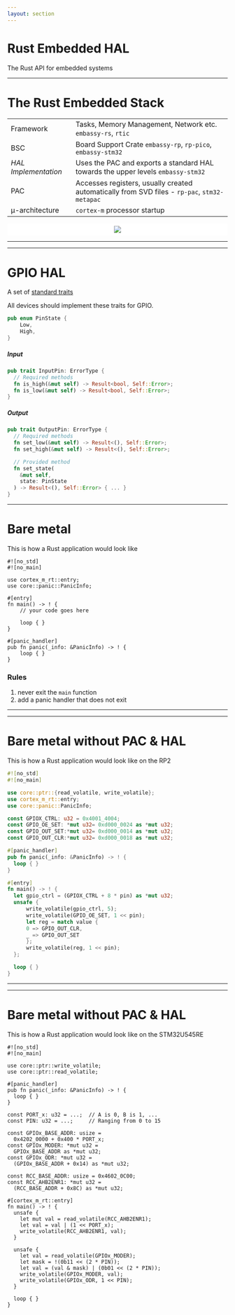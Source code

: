 ```yaml
---
layout: section
---
```

# Rust Embedded HAL
The Rust API for embedded systems

---

# The Rust Embedded Stack

<div grid="~ cols-2 gap-4">
<div>

| | |
|-|-|
| Framework | Tasks, Memory Management, Network etc. `embassy-rs`, `rtic` |
| BSC | Board Support Crate `embassy-rp`, `rp-pico`, `embassy-stm32` |
| *HAL Implementation* | Uses the PAC and exports a standard HAL towards the upper levels `embassy-stm32` |
| PAC | Accesses registers, usually created automatically from SVD files - `rp-pac`, `stm32-metapac` |
| μ-architecture | `cortex-m` processor startup |


</div>

<div align="center" style="background: white; padding: 5px;">
    <img src="./rust_embedded_stack.svg" class="w-120 rounded">
</div>

</div>

---
---
# GPIO HAL
A set of [standard traits](https://docs.rs/embedded-hal/latest/embedded_hal/)

All devices should implement these traits for GPIO.

```rust
pub enum PinState {
    Low,
    High,
}
```

<div grid="~ cols-2 gap-2">

<div>

##### Input

```rust {*}{lines:false}
pub trait InputPin: ErrorType {
  // Required methods
  fn is_high(&mut self) -> Result<bool, Self::Error>;
  fn is_low(&mut self) -> Result<bool, Self::Error>;
}
```

</div>

<div>

##### Output

```rust {*}{lines:false}
pub trait OutputPin: ErrorType {
  // Required methods
  fn set_low(&mut self) -> Result<(), Self::Error>;
  fn set_high(&mut self) -> Result<(), Self::Error>;

  // Provided method
  fn set_state(
    &mut self,
    state: PinState
  ) -> Result<(), Self::Error> { ... }
}
```
</div>

</div>


---

# Bare metal

<!-- ToDoDanut: pp ca de aici doar mici modificari like use-ul de mai jos? -->

This is how a Rust application would look like

<div grid="~ cols-2 gap-4">

```rust{none|1|2|4,5|7|8,12|11|14-17|all}
#![no_std]
#![no_main]

use cortex_m_rt::entry;
use core::panic::PanicInfo;

#[entry]
fn main() -> ! {
    // your code goes here

    loop { }
}

#[panic_handler]
pub fn panic(_info: &PanicInfo) -> ! {
    loop { }
}
```

<div>

### Rules
1. never exit the `main` function
2. add a panic handler that does not exit

</div>

</div>

---
---
# Bare metal without PAC & HAL
This is how a Rust application would look like on the RP2

<div grid="~ cols-2 gap-2">

```rust {all}
#![no_std]
#![no_main]

use core::ptr::{read_volatile, write_volatile};
use cortex_m_rt::entry;
use core::panic::PanicInfo;

const GPIOX_CTRL: u32 = 0x4001_4004;
const GPIO_OE_SET: *mut u32= 0xd000_0024 as *mut u32;
const GPIO_OUT_SET:*mut u32= 0xd000_0014 as *mut u32;
const GPIO_OUT_CLR:*mut u32= 0xd000_0018 as *mut u32;

#[panic_handler]
pub fn panic(_info: &PanicInfo) -> ! {
  loop { }
}
```

```rust {all}{startLine:18}
#[entry]
fn main() -> ! {
  let gpio_ctrl = (GPIOX_CTRL + 8 * pin) as *mut u32;
  unsafe {
      write_volatile(gpio_ctrl, 5);
      write_volatile(GPIO_OE_SET, 1 << pin);
      let reg = match value {
      0 => GPIO_OUT_CLR,
      _ => GPIO_OUT_SET
      };
      write_volatile(reg, 1 << pin);
  };

  loop { }
}
```

</div>


---
---
# Bare metal without PAC & HAL
This is how a Rust application would look like on the STM32U545RE

<div grid="~ cols-2 gap-2">

```rust{all}
#![no_std]
#![no_main]

use core::ptr::write_volatile;
use core::ptr::read_volatile;

#[panic_handler]
pub fn panic(_info: &PanicInfo) -> ! {
  loop { }
}

const PORT_x: u32 = ...;  // A is 0, B is 1, ...
const PIN: u32 = ...;     // Ranging from 0 to 15

const GPIOx_BASE_ADDR: usize =
  0x4202_0000 + 0x400 * PORT_x;
const GPIOx_MODER: *mut u32 =
  GPIOx_BASE_ADDR as *mut u32;
const GPIOx_ODR: *mut u32 =
  (GPIOx_BASE_ADDR + 0x14) as *mut u32;
```

```rust{all}{startLine:21}
const RCC_BASE_ADDR: usize = 0x4602_0C00;
const RCC_AHB2ENR1: *mut u32 =
  (RCC_BASE_ADDR + 0x8C) as *mut u32;

#[cortex_m_rt::entry]
fn main() -> ! {
  unsafe {
    let mut val = read_volatile(RCC_AHB2ENR1);
    let val = val | (1 << PORT_x);
    write_volatile(RCC_AHB2ENR1, val);
  }

  unsafe {
    let val = read_volatile(GPIOx_MODER);
    let mask = !(0b11 << (2 * PIN));
    let val = (val & mask) | (0b01 << (2 * PIN));
    write_volatile(GPIOx_MODER, val);
    write_volatile(GPIOx_ODR, 1 << PIN);
  }

  loop { }
}
```

</div>
